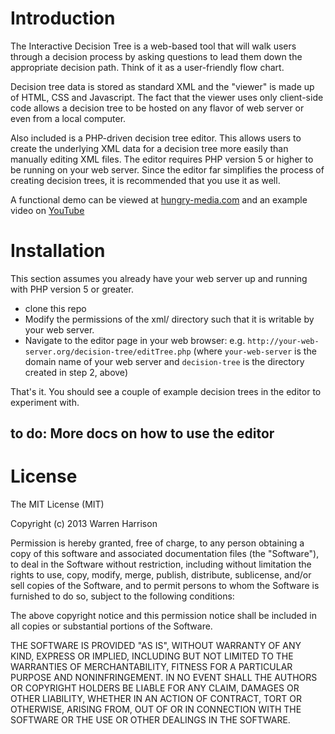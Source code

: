 # Introduction

The Interactive Decision Tree is a web-based tool that will walk users through a decision process by asking questions to lead them down the appropriate decision path. Think of it as a user-friendly flow chart.

Decision tree data is stored as standard XML and the "viewer" is made up of HTML, CSS and Javascript. The fact that the viewer uses only client-side code allows a decision tree to be hosted on any flavor of web server or even from a local computer.

Also included is a PHP-driven decision tree editor. This allows users to create the underlying XML data for a decision tree more easily than manually editing XML files. The editor requires PHP version 5 or higher to be running on your web server. Since the editor far simplifies the process of creating decision trees, it is recommended that you use it as well. 

A functional demo can be viewed at [hungry-media.com](http://www.hungry-media.com/code/interactive-decision-tree/demo.html?0001) and an example video on [YouTube](http://www.youtube.com/embed/ngcjYuJHZ4Q "View example on YouTube")

# Installation

This section assumes you already have your web server up and running with PHP version 5 or greater.

+ clone this repo
+ Modify the permissions of the xml/ directory such that it is writable by your web server.
+ Navigate to the editor page in your web browser: 
	e.g. `http://your-web-server.org/decision-tree/editTree.php` 
	(where `your-web-server` is the domain name of your web server and `decision-tree` is the directory created in step 2, above)

That's it. You should see a couple of example decision trees in the editor to experiment with.

## to do: More docs on how to use the editor

# License

The MIT License (MIT)

Copyright (c) 2013 Warren Harrison

Permission is hereby granted, free of charge, to any person obtaining a copy
of this software and associated documentation files (the "Software"), to deal
in the Software without restriction, including without limitation the rights
to use, copy, modify, merge, publish, distribute, sublicense, and/or sell
copies of the Software, and to permit persons to whom the Software is
furnished to do so, subject to the following conditions:

The above copyright notice and this permission notice shall be included in
all copies or substantial portions of the Software.

THE SOFTWARE IS PROVIDED "AS IS", WITHOUT WARRANTY OF ANY KIND, EXPRESS OR
IMPLIED, INCLUDING BUT NOT LIMITED TO THE WARRANTIES OF MERCHANTABILITY,
FITNESS FOR A PARTICULAR PURPOSE AND NONINFRINGEMENT. IN NO EVENT SHALL THE
AUTHORS OR COPYRIGHT HOLDERS BE LIABLE FOR ANY CLAIM, DAMAGES OR OTHER
LIABILITY, WHETHER IN AN ACTION OF CONTRACT, TORT OR OTHERWISE, ARISING FROM,
OUT OF OR IN CONNECTION WITH THE SOFTWARE OR THE USE OR OTHER DEALINGS IN
THE SOFTWARE.
